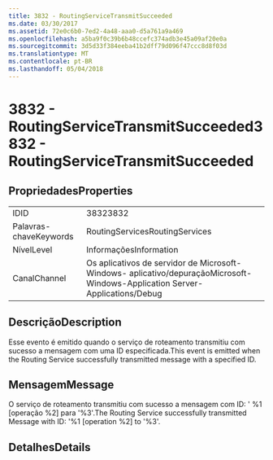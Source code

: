 ```yaml
---
title: 3832 - RoutingServiceTransmitSucceeded
ms.date: 03/30/2017
ms.assetid: 72e0c6b0-7ed2-4a48-aaa0-d5a761a9a469
ms.openlocfilehash: a5ba9f0c39b6b48ccefc374adb3e45a09af20e0a
ms.sourcegitcommit: 3d5d33f384eeba41b2dff79d096f47ccc8d8f03d
ms.translationtype: MT
ms.contentlocale: pt-BR
ms.lasthandoff: 05/04/2018
---
```

# <a name="3832---routingservicetransmitsucceeded"></a><span data-ttu-id="7d9db-102">3832 - RoutingServiceTransmitSucceeded</span><span class="sxs-lookup"><span data-stu-id="7d9db-102">3832 - RoutingServiceTransmitSucceeded</span></span>
## <a name="properties"></a><span data-ttu-id="7d9db-103">Propriedades</span><span class="sxs-lookup"><span data-stu-id="7d9db-103">Properties</span></span>  
  
|||  
|-|-|  
|<span data-ttu-id="7d9db-104">ID</span><span class="sxs-lookup"><span data-stu-id="7d9db-104">ID</span></span>|<span data-ttu-id="7d9db-105">3832</span><span class="sxs-lookup"><span data-stu-id="7d9db-105">3832</span></span>|  
|<span data-ttu-id="7d9db-106">Palavras-chave</span><span class="sxs-lookup"><span data-stu-id="7d9db-106">Keywords</span></span>|<span data-ttu-id="7d9db-107">RoutingServices</span><span class="sxs-lookup"><span data-stu-id="7d9db-107">RoutingServices</span></span>|  
|<span data-ttu-id="7d9db-108">Nível</span><span class="sxs-lookup"><span data-stu-id="7d9db-108">Level</span></span>|<span data-ttu-id="7d9db-109">Informações</span><span class="sxs-lookup"><span data-stu-id="7d9db-109">Information</span></span>|  
|<span data-ttu-id="7d9db-110">Canal</span><span class="sxs-lookup"><span data-stu-id="7d9db-110">Channel</span></span>|<span data-ttu-id="7d9db-111">Os aplicativos de servidor de Microsoft-Windows- aplicativo/depuração</span><span class="sxs-lookup"><span data-stu-id="7d9db-111">Microsoft-Windows-Application Server-Applications/Debug</span></span>|  
  
## <a name="description"></a><span data-ttu-id="7d9db-112">Descrição</span><span class="sxs-lookup"><span data-stu-id="7d9db-112">Description</span></span>  
 <span data-ttu-id="7d9db-113">Esse evento é emitido quando o serviço de roteamento transmitiu com sucesso a mensagem com uma ID especificada.</span><span class="sxs-lookup"><span data-stu-id="7d9db-113">This event is emitted when the Routing Service successfully transmitted message with a specified ID.</span></span>  
  
## <a name="message"></a><span data-ttu-id="7d9db-114">Mensagem</span><span class="sxs-lookup"><span data-stu-id="7d9db-114">Message</span></span>  
 <span data-ttu-id="7d9db-115">O serviço de roteamento transmitiu com sucesso a mensagem com ID: ' %1 [operação %2] para '%3'.</span><span class="sxs-lookup"><span data-stu-id="7d9db-115">The Routing Service successfully transmitted Message with ID: '%1 [operation %2] to '%3'.</span></span>  
  
## <a name="details"></a><span data-ttu-id="7d9db-116">Detalhes</span><span class="sxs-lookup"><span data-stu-id="7d9db-116">Details</span></span>
